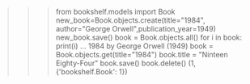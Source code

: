 >>> from bookshelf.models import Book
>>> new_book=Book.objects.create(title="1984", author="George Orwell",publication_year=1949)        
>>> new_book.save()
>>> book = Book.objects.all()
>>> for i in book: print(i)
...
1984 by George Orwell (1949)
>>> book = Book.objects.get(title="1984") 
>>> book.title = "Ninteen Eighty-Four" 
>>> book.save()
>>> book.delete()
(1, {'bookshelf.Book': 1})
>>>